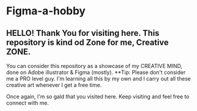 # Figma-a-hobby
HELLO!
Thank You for visiting here.
This repository is kind od Zone for me, Creative ZONE.
------------------------------------------------------
You can consider this repository as a showcase of my CREATIVE MIND, done on Adobe illustrator & Figma (mostly).
**Tip: Please don't consider me a PRO level guy. I'm learning all this by my own and I carry out all these creative art whenever I get a free time.

Once again,
I'm so gald that you visited here. Keep visiting and feel free to connect with me.


